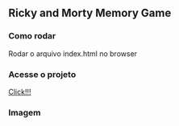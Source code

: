 ## Ricky and Morty Memory Game 

### Como rodar

Rodar o arquivo index.html no browser

### Acesse o projeto

<a href="https://eduardotks.github.io/memory_game_js/" target="_blank">Click!!!</a>

### Imagem

<p align="center">
  <img src="">
</p>

